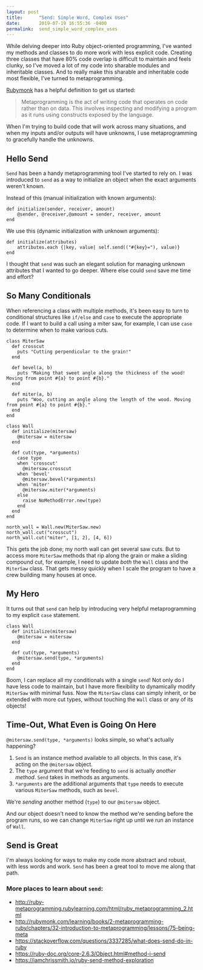 ```yaml
---
layout: post
title:      "Send: Simple Word, Complex Uses"
date:       2019-07-19 16:55:36 -0400
permalink:  send_simple_word_complex_uses
---
```



While delving deeper into Ruby object-oriented programming, I've wanted my methods and classes to do more work with less explicit code. Creating three classes that have 80% code overlap is difficult to maintain and feels clunky, so I've moved a lot of my code into sharable modules and inheritable classes. And to really make this sharable and inheritable code most flexible, I've turned to metaprogramming. 

[Rubymonk](http://rubymonk.com/learning/books/2-metaprogramming-ruby/chapters/32-introduction-to-metaprogramming/lessons/75-being-meta) has a helpful definition to get us started:
> Metaprogramming is the act of writing code that operates on code rather than on data. This involves inspecting and modifying a program as it runs using constructs exposed by the language.

When I'm trying to build code that will work across many situations, and when my inputs and/or outputs will have unknowns, I use metaprogramming to gracefully handle the unknowns.

## Hello Send
`Send` has been a handy metaprogramming tool I've started to rely on. I was introduced to `send` as a way to initialize an object when the exact arguments weren't known. 

Instead of this (manual initialization with known arguments):
```
def initialize(sender, receiver, amount)
	@sender, @receiver,@amount = sender, receiver, amount
end
```

We use this (dynamic initialization with unknown arguments):
```
def initialize(attributes)
	attributes.each {|key, value| self.send(("#{key}="), value)}
end
```

I thought that `send` was such an elegant solution for managing unknown attributes that I wanted to go deeper. Where else could `send` save me time and effort?

## So Many Conditionals
When referencing a class with multiple methods, it's been easy to turn to conditional structures like `if/else` and `case` to execute the appropriate code. If I want to build a call using a miter saw, for example, I can use `case` to determine when to make various cuts.

```
class MiterSaw
  def crosscut
    puts "Cutting perpendicular to the grain!"
  end
  
  def bevel(a, b)
    puts "Making that sweet angle along the thickness of the wood! Moving from point #{a} to point #{b}."
  end
  
  def miter(a, b)
    puts "Woo, cutting an angle along the length of the wood. Moving from point #{a} to point #{b}."
  end
end

class Wall
  def initialize(mitersaw)
    @mitersaw = mitersaw
  end
  
  def cut(type, *arguments)
    case type
    when 'crosscut'
      @mitersaw.crosscut
    when 'bevel'
      @mitersaw.bevel(*arguments)
    when 'miter'
      @mitersaw.miter(*arguments)
    else
      raise NoMethodError.new(type)
    end
  end
end

north_wall = Wall.new(MiterSaw.new)
north_wall.cut("crosscut")
north_wall.cut("miter", [1, 2], [4, 6])
```

This gets the job done; my north wall can get several saw cuts. But to access more `MiterSaw` methods that rip along the grain or make a sliding compound cut, for example, I need to update _both_ the `Wall` class and the `MiterSaw` class. That gets messy quickly when I scale the program to have a crew building many houses at once. 

## My Hero
It turns out that `send` can help by introducing very helpful metaprogramming to my explicit `case` statement.

```
class Wall
  def initialize(mitersaw)
    @mitersaw = mitersaw
  end
  
  def cut(type, *arguments)
    @mitersaw.send(type, *arguments)
  end
end
```

Boom, I can replace all my conditionals with a single `send`! Not only do I have less code to maintain, but I have more flexibility to dynamically modify `MiterSaw` with minimal fuss. Now the `MiterSaw` class can simply inherit, or be extended with more cut types, without touching the `Wall` class or any of its objects!

## Time-Out, What Even is Going On Here
`@mitersaw.send(type, *arguments)` looks simple, so what's actually happening?

1. `Send` is an instance method available to all objects. In this case, it's acting on the `@mitersaw` object. 
2. The `type` argument that we're feeding to `send` is actually _another method_. `Send` takes in methods as arguments. 
3. `*arguments` are the additional arguments that `type` needs to execute various `MiterSaw` methods, such as `bevel`.

We're _sending_ another method (`type`) to our `@mitersaw` object. 

And our object doesn't need to know the method we're sending before the program runs, so we can change `MiterSaw` right up until we run an instance of `Wall`.

## Send is Great
I'm always looking for ways to make my code more abstract and robust, with less words and work. `Send` has been a great tool to move me along that path.


### More places to learn about `send`:
- http://ruby-metaprogramming.rubylearning.com/html/ruby_metaprogramming_2.html
- http://rubymonk.com/learning/books/2-metaprogramming-ruby/chapters/32-introduction-to-metaprogramming/lessons/75-being-meta
- https://stackoverflow.com/questions/3337285/what-does-send-do-in-ruby
- https://ruby-doc.org/core-2.6.3/Object.html#method-i-send
- https://iamchrissmith.io/ruby-send-method-exploration

